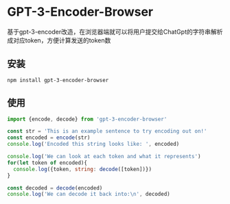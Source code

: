 # GPT-3-Encoder-Browser
基于gpt-3-encoder改造，在浏览器端就可以将用户提交给ChatGpt的字符串解析成对应token，方便计算发送的token数

## 安装

```
npm install gpt-3-encoder-browser
```

## 使用

```js
import {encode, decode} from 'gpt-3-encoder-browser'

const str = 'This is an example sentence to try encoding out on!'
const encoded = encode(str)
console.log('Encoded this string looks like: ', encoded)

console.log('We can look at each token and what it represents')
for(let token of encoded){
  console.log({token, string: decode([token])})
}

const decoded = decode(encoded)
console.log('We can decode it back into:\n', decoded)

```